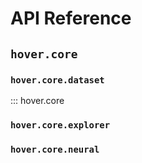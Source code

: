 # API Reference

## `hover.core`

### `hover.core.dataset`

::: hover.core

### `hover.core.explorer`

### `hover.core.neural`
